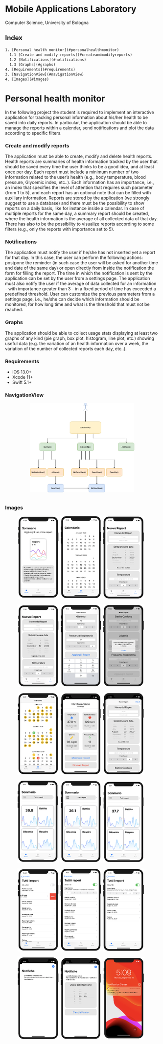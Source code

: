 # Mobile Applications Laboratory
Computer Science, University of Bologna

## Index
    1. [Personal health monitor](#personalhealthmonitor)
      1.1 [Create and modify reports](#createandmodifyreports)
      1.2 [Notifications](#notifications)
      1.3 [Graphs](#graphs)
    4. [Requirements](#requirements)
    3. [NavigationView](#navigationView)
    4. [Images](#images)

# Personal health monitor <a name="personalhealthmonitor"></a>

In the following project the student is required to implement an interactive application for tracking personal information about his/her health to be saved into daily reports. In particular, the application should be able to manage the reports within a calendar, send notifications and plot the data according to specific filters.


### Create and modify reports <a name="createandmodifyreports"></a>

The application must be able to create, modify and delete health reports. Health reports are summaries of health information tracked by the user that should be saved every time the user thinks to be a good idea, and at least once per day. Each report must include a minimum number of two information related to the user’s health (e.g., body temperature, blood pressure, Glycemic index, etc..). Each information has an importance, i.e., an index that specifies the level of attention that requires such parameter (from 1 to 5), and each report has an optional note that can be filled with auxiliary information. Reports are stored by the application (we strongly suggest to use a database) and there must be the possibility to show reports on a daily basis, like for instance inside a calendar. In case of multiple reports for the same day, a summary report should be created, where the health information is the average of all collected data of that day. There has also to be the possibility to visualize reports according to some filters (e.g., only the reports with importance set to 5).

### Notifications <a name="notifications"></a>

The application must notify the user if he/she has not inserted yet a report for that day. In this case, the user can perform the following actions: postpone the reminder (in such case the user will be asked for another time and date of the same day) or open directly from inside the notification the form for filling the report. The time in which the notification is sent by the application can be set by the user from a settings page. The application must also notify the user if the average of data collected for an information - with importance greater than 3 - in a fixed period of time has exceeded a predefined threshold. User can customize the previous parameters from a settings page, i.e., he/she can decide which information should be monitored, for how long time and what is the threshold that must not be reached.


### Graphs <a name="graphs"></a>

The application should be able to collect usage stats displaying at least two graphs of any kind (pie graph, box plot, histogram, line plot, etc.) showing useful data (e.g. the variation of an health information over a week, the variation of the number of collected reports each day, etc..).

### Requirements <a name="requirements"></a>

* iOS 13.0+
* Xcode 11+
* Swift 5.1+


### NavigationView <a name="navigationView"></a>
<figure>
   <img style="border: 0px  solid black;display:  block;margin-left: auto;margin-right: auto; max-width:80%;" src="Relazione/img/NavigationView.png"  /><br>
</figure>

### Images <a name="images"></a>
<figure>
   <img style="border: 0px  solid black;margin-left: auto;margin-right: auto; max-width:32%;" src="Relazione/img/riepilogo_iniziale.png"  />
      <img style="border: 0px  solid black;margin-left: auto;margin-right: auto; max-width:32%;" src="Relazione/img/calendario_iniziale.png"  />
         <img style="border: 0px  solid black;margin-left: auto;margin-right: auto; max-width:32%;" src="Relazione/img/nuovo_iniziale.png"  /> <br>
</figure>

<figure>
   <img style="border: 0px  solid black;margin-left: auto;margin-right: auto; max-width:32%;" src="Relazione/img/nuovo1.png"  />
      <img style="border: 0px  solid black;margin-left: auto;margin-right: auto; max-width:32%;" src="Relazione/img/tastiera.png"  />
         <img style="border: 0px  solid black;margin-left: auto;margin-right: auto; max-width:32%;" src="Relazione/img/nuovo2.png"  /> <br>
</figure>

<figure>
   <img style="border: 0px  solid black;margin-left: auto;margin-right: auto; max-width:32%;" src="Relazione/img/Calendario1.png"  />
      <img style="border: 0px  solid black;margin-left: auto;margin-right: auto; max-width:32%;" src="Relazione/img/Calendario2.png"  />
         <img style="border: 0px  solid black;margin-left: auto;margin-right: auto; max-width:32%;" src="Relazione/img/Calendario3.png"  /> <br>
</figure>

<figure>
   <img style="border: 0px  solid black;margin-left: auto;margin-right: auto; max-width:32%;" src="Relazione/img/grafico1.png"  />
      <img style="border: 0px  solid black;margin-left: auto;margin-right: auto; max-width:32%;" src="Relazione/img/grafico2.png"  />
         <img style="border: 0px  solid black;margin-left: auto;margin-right: auto; max-width:32%;" src="Relazione/img/grafico3.png"  /> <br>
</figure>

<figure>
   <img style="border: 0px  solid black;margin-left: auto;margin-right: auto; max-width:32%;" src="Relazione/img/tutti1.png"  />
      <img style="border: 0px  solid black;margin-left: auto;margin-right: auto; max-width:32%;" src="Relazione/img/tutti2.png"  />
         <img style="border: 0px  solid black;margin-left: auto;margin-right: auto; max-width:32%;" src="Relazione/img/tutti3.png"  /> <br>
</figure>

<figure>
   <img style="border: 0px  solid black;margin-left: auto;margin-right: auto; max-width:32%;" src="Relazione/img/notifiche1.png"  />
      <img style="border: 0px  solid black;margin-left: auto;margin-right: auto; max-width:32%;" src="Relazione/img/notifiche2.png"  />
         <img style="border: 0px  solid black;margin-left: auto;margin-right: auto; max-width:32%;" src="Relazione/img/notifiche3.png"  /> <br>
</figure>
